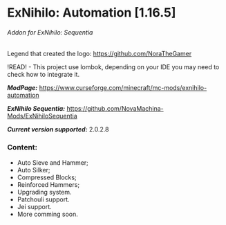 # ExNihilo: Automation [1.16.5]
###### Addon for ExNihilo: Sequentia

Legend that created the logo: https://github.com/NoraTheGamer

!READ! - This project use lombok, depending on your IDE you may need to check how to integrate it.

**_ModPage:_** https://www.curseforge.com/minecraft/mc-mods/exnihilo-automation

_**ExNihilo Sequentia:**_ https://github.com/NovaMachina-Mods/ExNihiloSequentia

**_Current version supported:_** 2.0.2.8

### Content:

- Auto Sieve and Hammer;
- Auto Silker;
- Compressed Blocks;
- Reinforced Hammers;
- Upgrading system.
- Patchouli support.
- Jei support.
- More comming soon.
